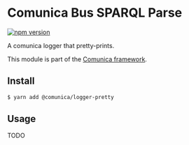 # Comunica Bus SPARQL Parse

[![npm version](https://badge.fury.io/js/%40comunica%2Fbus-sparql-parse.svg)](https://www.npmjs.com/package/@comunica/bus-sparql-parse)

A comunica logger that pretty-prints.

This module is part of the [Comunica framework](https://github.com/comunica/comunica).

## Install

```bash
$ yarn add @comunica/logger-pretty
```

## Usage

TODO
